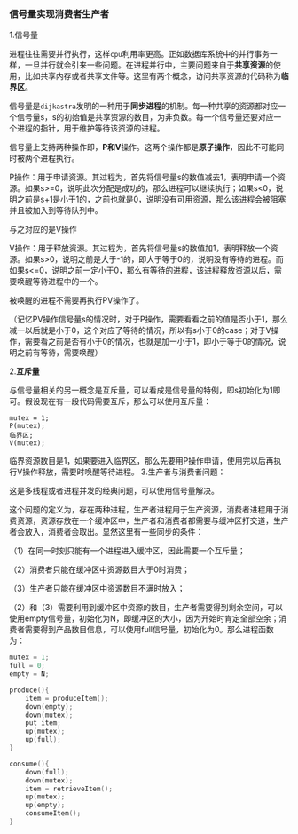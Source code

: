 ### 信号量实现消费者生产者

1.信号量

进程往往需要并行执行，这样`cpu`利用率更高。正如数据库系统中的并行事务一样，一旦并行就会引来一些问题。在进程并行中，主要问题来自于**共享资源**的使用，比如共享内存或者共享文件等。这里有两个概念，访问共享资源的代码称为**临界区**。

信号量是`dijkastra`发明的一种用于**同步进程**的机制。每一种共享的资源都对应一个信号量s，s的初始值是共享资源的数目，为非负数。每一个信号量还要对应一个进程的指针，用于维护等待该资源的进程。

信号量上支持两种操作即，**P和V**操作。这两个操作都是**原子操作**，因此不可能同时被两个进程执行。

P操作：用于申请资源。其过程为，首先将信号量s的数值减去1，表明申请一个资源。如果s>=0，说明此次分配是成功的，那么进程可以继续执行；如果s<0，说明之前是s+1是小于1的，之前也就是0，说明没有可用资源，那么该进程会被阻塞并且被加入到等待队列中。

与之对应的是V操作

V操作：用于释放资源。其过程为，首先将信号量s的数值加1，表明释放一个资源。如果s>0，说明之前是大于-1的，即大于等于0的，说明没有等待的进程。而如果s<=0，说明之前一定小于0，那么有等待的进程，该进程释放资源以后，需要唤醒等待进程中的一个。

被唤醒的进程不需要再执行PV操作了。

（记忆PV操作信号量s的情况时，对于P操作，需要看看之前的值是否小于1，那么减一以后就是小于0，这个对应了等待的情况，所以有s小于0的case；对于V操作，需要看之前是否有小于0的情况，也就是加一小于1，即小于等于0的情况，说明之前有等待，需要唤醒）

2.**互斥量**

与信号量相关的另一概念是互斥量，可以看成是信号量的特例，即s初始化为1即可。假设现在有一段代码需要互斥，那么可以使用互斥量：

```
mutex = 1;
P(mutex);
临界区;
V(mutex);
```

临界资源数目是1，如果要进入临界区，那么先要用P操作申请，使用完以后再执行V操作释放，需要时唤醒等待进程。
3.生产者与消费者问题：

这是多线程或者进程并发的经典问题，可以使用信号量解决。

这个问题的定义为，存在两种进程，生产者进程用于生产资源，消费者进程用于消费资源，资源存放在一个缓冲区中，生产者和消费者都需要与缓冲区打交道，生产者会放入，消费者会取出。显然这里有一些同步的条件：

（1）在同一时刻只能有一个进程进入缓冲区，因此需要一个互斥量；

（2）消费者只能在缓冲区中资源数目大于0时消费；

（3）生产者只能在缓冲区中资源数目不满时放入；

（2）和（3）需要利用到缓冲区中资源的数目，生产者需要得到剩余空间，可以使用empty信号量，初始化为N，即缓冲区的大小，因为开始时肯定全部空余；消费者需要得到产品数目信息，可以使用full信号量，初始化为0。那么进程函数为：

```c
mutex = 1;
full = 0;
empty = N;

produce(){
    item = produceItem();
    down(empty);
    down(mutex);
    put item;
    up(mutex);
    up(full);
}

consume(){
    down(full);
    down(mutex);
    item = retrieveItem();
    up(mutex);
    up(empty);
    consumeItem();
}
```